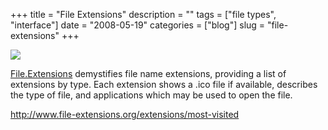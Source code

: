 +++
title = "File Extensions"
description = ""
tags = ["file types", "interface"]
date = "2008-05-19"
categories = ["blog"]
slug = "file-extensions"
+++



  <div class="notebook-screenshot"><a href="http://www.file-extensions.org/extensions/most-visited"><img src="/media/bluga/wt48317eab23411_0.jpg"/></a></div><p><a href="http://www.file-extensions.org/extensions/most-visited">File.Extensions</a> demystifies file name extensions, providing a list of extensions by type. Each extension shows a .ico file if available, describes the type of file, and applications which may be used to open the file.</p>
    
  <a href="http://www.file-extensions.org/extensions/most-visited">http://www.file-extensions.org/extensions/most-visited</a>
